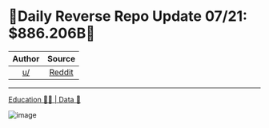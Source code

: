 🔴Daily Reverse Repo Update 07/21: $886.206B🔴
==============================================

| Author       | Source       | 
| :-------------: |:-------------:|
|  [u/](https://www.reddit.com/user/pctracer/) | [Reddit](https://www.reddit.com/r/Superstonk/comments/ooufp2/daily_reverse_repo_update_0721_886206b/) | 

---

[Education 👨‍🏫 | Data 🔢](https://www.reddit.com/r/Superstonk/search?q=flair_name%3A%22Education%20%F0%9F%91%A8%E2%80%8D%F0%9F%8F%AB%20%7C%20Data%20%F0%9F%94%A2%22&restrict_sr=1)

![image](https://user-images.githubusercontent.com/82035192/128611629-c9c20710-99bd-45fd-a5a7-4053ea5da7c9.png)

